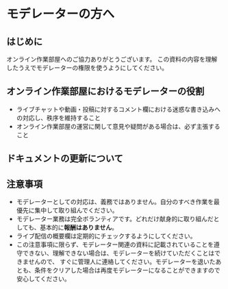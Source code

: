 # モデレーターの方へ

## はじめに
オンライン作業部屋へのご協力ありがとうございます。
この資料の内容を理解したうえでモデレーターの権限を使うようにしてください。

## オンライン作業部屋におけるモデレーターの役割
- ライブチャットや動画・投稿に対するコメント欄における迷惑な書き込みへの対応し、秩序を維持すること
- オンライン作業部屋の運営に関して意見や疑問がある場合は、必ず主張すること


## ドキュメントの更新について


## 注意事項
- モデレーターとしての対応は、義務ではありません。自分のすべき作業を最優先に集中して取り組んでください。
- モデレーター業務は完全ボランティアです。どれだけ献身的に取り組んだとしても、基本的に**報酬はありません**。
- ライブ配信の概要欄は定期的にチェックするようにしてください。
- この注意事項に限らず、モデレーター関連の資料に記載されていることを遵守できない、理解できない場合は、モデレーターを続けていただくことはできませんので、
  すぐに管理人に連絡してください。モデレーターを退いたあとも、条件をクリアした場合は再度モデレーターになることができますので安心してください。


